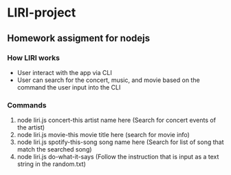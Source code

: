 # LIRI-project

## Homework assigment for nodejs

### How LIRI works
- User interact with the app via CLI
- User can search for the concert, music, and movie based on the command the user input into the CLI
### Commands
1. node liri.js concert-this artist name here (Search for concert events of the artist)
2. node liri.js movie-this movie title here (search for movie info)
3. node liri.js spotify-this-song song name here (Search for list of song that match the searched song)
4. node liri.js do-what-it-says (Follow the instruction that is input as a text string in the random.txt)
